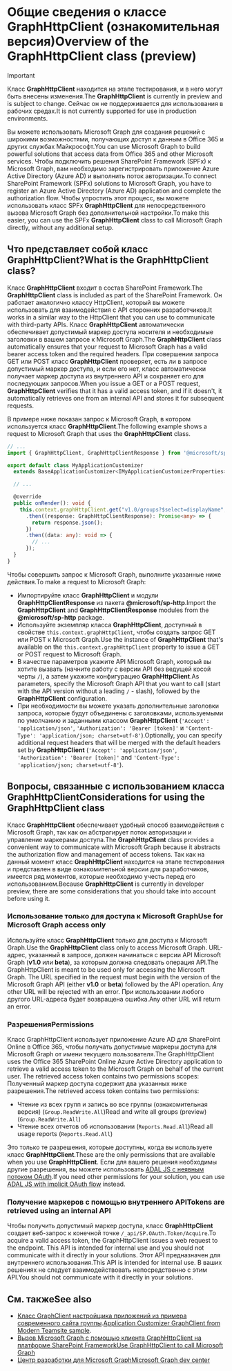 # <a name="overview-of-the-graphhttpclient-class-preview"></a><span data-ttu-id="896bd-101">Общие сведения о классе GraphHttpClient (ознакомительная версия)</span><span class="sxs-lookup"><span data-stu-id="896bd-101">Overview of the GraphHttpClient class (preview)</span></span>

> [!IMPORTANT]
> <span data-ttu-id="896bd-102">Класс **GraphHttpClient** находится на этапе тестирования, и в него могут быть внесены изменения.</span><span class="sxs-lookup"><span data-stu-id="896bd-102">The **GraphHttpClient** is currently in preview and is subject to change.</span></span> <span data-ttu-id="896bd-103">Сейчас он не поддерживается для использования в рабочих средах.</span><span class="sxs-lookup"><span data-stu-id="896bd-103">It is not currently supported for use in production environments.</span></span>

<span data-ttu-id="896bd-104">Вы можете использовать Microsoft Graph для создания решений с широкими возможностями, получающих доступ к данным в Office 365 и других службах Майкрософт.</span><span class="sxs-lookup"><span data-stu-id="896bd-104">You can use Microsoft Graph to build powerful solutions that access data from Office 365 and other Microsoft services.</span></span> <span data-ttu-id="896bd-105">Чтобы подключить решения SharePoint Framework (SPFx) к Microsoft Graph, вам необходимо зарегистрировать приложение Azure Active Directory (Azure AD) и выполнить поток авторизации.</span><span class="sxs-lookup"><span data-stu-id="896bd-105">To connect SharePoint Framework (SPFx) solutions to Microsoft Graph, you have to register an Azure Active Directory (Azure AD) application and complete the authorization flow.</span></span> <span data-ttu-id="896bd-106">Чтобы упростить этот процесс, вы можете использовать класс SPFx **GraphHttpClient** для непосредственного вызова Microsoft Graph без дополнительной настройки.</span><span class="sxs-lookup"><span data-stu-id="896bd-106">To make this easier, you can use the SPFx **GraphHttpClient** class to call Microsoft Graph directly, without any additional setup.</span></span>

## <a name="what-is-the-graphhttpclient-class"></a><span data-ttu-id="896bd-107">Что представляет собой класс GraphHttpClient?</span><span class="sxs-lookup"><span data-stu-id="896bd-107">What is the GraphHttpClient class?</span></span>

<span data-ttu-id="896bd-108">Класс **GraphHttpClient** входит в состав SharePoint Framework.</span><span class="sxs-lookup"><span data-stu-id="896bd-108">The **GraphHttpClient** class is included as part of the SharePoint Framework.</span></span> <span data-ttu-id="896bd-109">Он работает аналогично классу HttpClient, который вы можете использовать для взаимодействия с API сторонних разработчиков.</span><span class="sxs-lookup"><span data-stu-id="896bd-109">It works in a similar way to the HttpClient that you can use to communicate with third-party APIs.</span></span> <span data-ttu-id="896bd-110">Класс **GraphHttpClient** автоматически обеспечивает допустимый маркер доступа носителя и необходимые заголовки в вашем запросе к Microsoft Graph.</span><span class="sxs-lookup"><span data-stu-id="896bd-110">The **GraphHttpClient** class automatically ensures that your request to Microsoft Graph has a valid bearer access token and the required headers.</span></span> <span data-ttu-id="896bd-111">При совершении запроса GET или POST класс **GraphHttpClient** проверяет, есть ли в запросе допустимый маркер доступа, и если его нет, класс автоматически получает маркер доступа из внутреннего API и сохраняет его для последующих запросов.</span><span class="sxs-lookup"><span data-stu-id="896bd-111">When you issue a GET or a POST request, **GraphHttpClient** verifies that it has a valid access token, and if it doesn't, it automatically retrieves one from an internal API and stores it for subsequent requests.</span></span>

<span data-ttu-id="896bd-112">В примере ниже показан запрос к Microsoft Graph, в котором используется класс **GraphHttpClient**.</span><span class="sxs-lookup"><span data-stu-id="896bd-112">The following example shows a request to Microsoft Graph that uses the **GraphHttpClient** class.</span></span>

```ts
// ...
import { GraphHttpClient, GraphHttpClientResponse } from '@microsoft/sp-http';

export default class MyApplicationCustomizer
  extends BaseApplicationCustomizer<IMyApplicationCustomizerProperties> {

  // ...

  @override
  public onRender(): void {
    this.context.graphHttpClient.get("v1.0/groups?$select=displayName", GraphHttpClient.configurations.v1)
      .then((response: GraphHttpClientResponse): Promise<any> => {
        return response.json();
      })
      .then((data: any): void => {
        // ...
      });
  }
}
```

<span data-ttu-id="896bd-113">Чтобы совершить запрос к Microsoft Graph, выполните указанные ниже действия.</span><span class="sxs-lookup"><span data-stu-id="896bd-113">To make a request to Microsoft Graph:</span></span>

- <span data-ttu-id="896bd-114">Импортируйте класс **GraphHttpClient** и модули **GraphHttpClientResponse** из пакета **@microsoft/sp-http**.</span><span class="sxs-lookup"><span data-stu-id="896bd-114">Import the **GraphHttpClient** and **GraphHttpClientResponse** modules from the **@microsoft/sp-http** package.</span></span>
- <span data-ttu-id="896bd-115">Используйте экземпляр класса **GraphHttpClient**, доступный в свойстве `this.context.graphHttpClient`, чтобы создать запрос GET или POST к Microsoft Graph.</span><span class="sxs-lookup"><span data-stu-id="896bd-115">Use the instance of **GraphHttpClient** that's available on the `this.context.graphHttpClient` property to issue a GET or POST request to Microsoft Graph.</span></span>
- <span data-ttu-id="896bd-116">В качестве параметров укажите API Microsoft Graph, который вы хотите вызвать (начните работу с версии API без ведущей косой черты `/`), а затем укажите конфигурацию **GraphHttpClient**.</span><span class="sxs-lookup"><span data-stu-id="896bd-116">As parameters, specify the Microsoft Graph API that you want to call (start with the API version without a leading `/` - slash), followed by the **GraphHttpClient** configuration.</span></span>
- <span data-ttu-id="896bd-117">При необходимости вы можете указать дополнительные заголовки запроса, которые будут объединены с заголовками, используемыми по умолчанию и заданными классом **GraphHttpClient** (`'Accept': 'application/json'`, `'Authorization': 'Bearer [token]'` и `'Content-Type': 'application/json; charset=utf-8'`).</span><span class="sxs-lookup"><span data-stu-id="896bd-117">Optionally, you can specify additional request headers that will be merged with the default headers set by **GraphHttpClient** (`'Accept': 'application/json'`, `'Authorization': 'Bearer [token]'` and `'Content-Type': 'application/json; charset=utf-8'`).</span></span>

## <a name="considerations-for-using-the-graphhttpclient-class"></a><span data-ttu-id="896bd-118">Вопросы, связанные с использованием класса **GraphHttpClient**</span><span class="sxs-lookup"><span data-stu-id="896bd-118">Considerations for using the **GraphHttpClient** class</span></span>

<span data-ttu-id="896bd-119">Класс **GraphHttpClient** обеспечивает удобный способ взаимодействия с Microsoft Graph, так как он абстрагирует поток авторизации и управление маркерами доступа.</span><span class="sxs-lookup"><span data-stu-id="896bd-119">The **GraphHttpClient** class provides a convenient way to communicate with Microsoft Graph because it abstracts the authorization flow and management of access tokens.</span></span> <span data-ttu-id="896bd-120">Так как на данный момент класс **GraphHttpClient** находится на этапе тестирования и представлен в виде ознакомительной версии для разработчиков, имеется ряд моментов, которые необходимо учесть перед его использованием.</span><span class="sxs-lookup"><span data-stu-id="896bd-120">Because **GraphHttpClient** is currently in developer preview, there are some considerations that you should take into account before using it.</span></span>

### <a name="use-for-microsoft-graph-access-only"></a><span data-ttu-id="896bd-121">Использование только для доступа к Microsoft Graph</span><span class="sxs-lookup"><span data-stu-id="896bd-121">Use for Microsoft Graph access only</span></span>

<span data-ttu-id="896bd-122">Используйте класс **GraphHttpClient** только для доступа к Microsoft Graph.</span><span class="sxs-lookup"><span data-stu-id="896bd-122">Use the **GraphHttpClient** class only to access Microsoft Graph.</span></span> <span data-ttu-id="896bd-123">URL-адрес, указанный в запросе, должен начинаться с версии API Microsoft Graph (**v1.0** или **beta**), за которым должна следовать операция API.</span><span class="sxs-lookup"><span data-stu-id="896bd-123">The GraphHttpClient is meant to be used only for accessing the Microsoft Graph. The URL specified in the request must begin with the version of the Microsoft Graph API (either **v1.0** or **beta**) followed by the API operation. Any other URL will be rejected with an error.</span></span> <span data-ttu-id="896bd-124">При использовании любого другого URL-адреса будет возвращена ошибка.</span><span class="sxs-lookup"><span data-stu-id="896bd-124">Any other URL will return an error.</span></span>

### <a name="permissions"></a><span data-ttu-id="896bd-125">Разрешения</span><span class="sxs-lookup"><span data-stu-id="896bd-125">Permissions</span></span>

<span data-ttu-id="896bd-126">Класс GraphHttpClient использует приложение Azure AD для SharePoint Online в Office 365, чтобы получать допустимые маркеры доступа для Microsoft Graph от имени текущего пользователя.</span><span class="sxs-lookup"><span data-stu-id="896bd-126">The GraphHttpClient uses the Office 365 SharePoint Online Azure Active Directory application to retrieve a valid access token to the Microsoft Graph on behalf of the current user. The retrieved access token contains two permissions scopes:</span></span> <span data-ttu-id="896bd-127">Полученный маркер доступа содержит два указанных ниже разрешения.</span><span class="sxs-lookup"><span data-stu-id="896bd-127">The retrieved access token contains two permissions:</span></span>

- <span data-ttu-id="896bd-128">Чтение из всех групп и запись во все группы (ознакомительная версия) (`Group.ReadWrite.All`)</span><span class="sxs-lookup"><span data-stu-id="896bd-128">Read and write all groups (preview) (`Group.ReadWrite.All`)</span></span>
- <span data-ttu-id="896bd-129">Чтение всех отчетов об использовании (`Reports.Read.All`)</span><span class="sxs-lookup"><span data-stu-id="896bd-129">Read all usage reports (`Reports.Read.All`)</span></span>

<span data-ttu-id="896bd-130">Это только те разрешения, которые доступны, когда вы используете класс **GraphHttpClient**.</span><span class="sxs-lookup"><span data-stu-id="896bd-130">These are the only permissions that are available when you use **GraphHttpClient**.</span></span> <span data-ttu-id="896bd-131">Если для вашего решения необходимы другие разрешения, вы можете использовать [ADAL JS с неявным потоком OAuth](web-parts/guidance/call-microsoft-graph-from-your-web-part.md).</span><span class="sxs-lookup"><span data-stu-id="896bd-131">If you need other permissions for your solution, you can use [ADAL JS with implicit OAuth flow](web-parts/guidance/call-microsoft-graph-from-your-web-part.md) instead.</span></span>

### <a name="tokens-are-retrieved-using-an-internal-api"></a><span data-ttu-id="896bd-132">Получение маркеров с помощью внутреннего API</span><span class="sxs-lookup"><span data-stu-id="896bd-132">Tokens are retrieved using an internal API</span></span>

<span data-ttu-id="896bd-133">Чтобы получить допустимый маркер доступа, класс **GraphHttpClient** создает веб-запрос к конечной точке `/_api/SP.OAuth.Token/Acquire`.</span><span class="sxs-lookup"><span data-stu-id="896bd-133">To acquire a valid access token, the GraphHttpClient issues a web request to the  endpoint. This API is intended for internal use and you should not communicate with it directly in your solutions.</span></span> <span data-ttu-id="896bd-134">Этот API предназначен для внутреннего использования.</span><span class="sxs-lookup"><span data-stu-id="896bd-134">This API is intended for internal use.</span></span> <span data-ttu-id="896bd-135">В ваших решениях не следует взаимодействовать непосредственно с этим API.</span><span class="sxs-lookup"><span data-stu-id="896bd-135">You should not communicate with it directly in your solutions.</span></span>

## <a name="see-also"></a><span data-ttu-id="896bd-136">См. также</span><span class="sxs-lookup"><span data-stu-id="896bd-136">See also</span></span>

- <span data-ttu-id="896bd-137">[Класс GraphClient настройщика приложений из примера современного сайта группы](https://github.com/SharePoint/sp-dev-fx-extensions/tree/master/samples/js-application-graph-client).</span><span class="sxs-lookup"><span data-stu-id="896bd-137">[Application Customizer GraphClient from Modern Teamsite sample](https://github.com/SharePoint/sp-dev-fx-extensions/tree/master/samples/js-application-graph-client).</span></span>
- [<span data-ttu-id="896bd-138">Вызов Microsoft Graph с помощью клиента GraphHttpClient на платформе SharePoint Framework</span><span class="sxs-lookup"><span data-stu-id="896bd-138">Use GraphHttpClient to call Microsoft Graph</span></span>](call-microsoft-graph-using-graphhttpclient.md)
- [<span data-ttu-id="896bd-139">Центр разработки для Microsoft Graph</span><span class="sxs-lookup"><span data-stu-id="896bd-139">Microsoft Graph dev center</span></span>](https://developer.microsoft.com/ru-RU/graph/)

